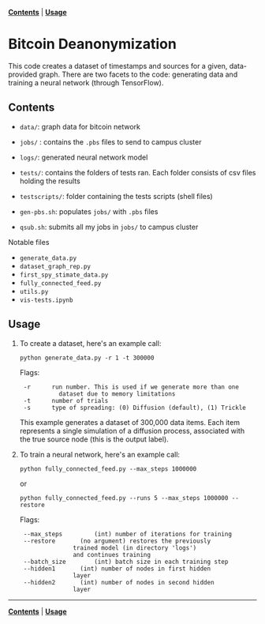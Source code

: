 **[Contents](#contents)** |
**[Usage](#usage)**

# Bitcoin Deanonymization


This code creates a dataset of timestamps and sources for a given,
data-provided graph. There are two facets to the code: generating
data and training a neural network (through TensorFlow).

## Contents
- `data/`: graph data for bitcoin network
- `jobs/` : contains the `.pbs` files to send to campus cluster
- `logs/`: generated neural network model
- `tests/`: contains the folders of tests ran. Each folder consists of csv files holding the results
- `testscripts/`: folder containing the tests scripts (shell files)

- `gen-pbs.sh`: populates `jobs/` with `.pbs` files
- `qsub.sh`: submits all my jobs in `jobs/` to campus cluster

Notable files
- `generate_data.py`
- `dataset_graph_rep.py`
- `first_spy_stimate_data.py`
- `fully_connected_feed.py`
- `utils.py`
- `vis-tests.ipynb`

## Usage
1. To create a dataset, here's an example call:

	`python generate_data.py -r 1 -t 300000`

	Flags:

		-r		run number. This is used if we generate more than one
				  dataset due to memory limitations
		-t		number of trials
		-s		type of spreading: (0) Diffusion (default), (1) Trickle

	This example generates a dataset of 300,000 data items. Each item represents a single simulation of a diffusion process, associated with the true source node (this is the output label).

2. To train a neural network, here's an example call:

	```
	python fully_connected_feed.py --max_steps 1000000
	```
	or
	```
	python fully_connected_feed.py --runs 5 --max_steps 1000000 --restore
	```

	Flags:

		--max_steps 		(int) number of iterations for training
		--restore		(no argument) restores the previously
					  trained model (in directory 'logs')
					  and continues training
		--batch_size		(int) batch size in each training step
		--hidden1		(int) number of nodes in first hidden
					  layer
		--hidden2		(int) number of nodes in second hidden
					  layer

---

**[Contents](#contents)** |
**[Usage](#usage)**
